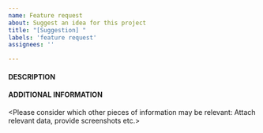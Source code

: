 ```yaml
---
name: Feature request
about: Suggest an idea for this project
title: "[Suggestion] "
labels: 'feature request'
assignees: ''

---
```


#### DESCRIPTION


#### ADDITIONAL INFORMATION

<Please consider which other pieces of information may be relevant: Attach relevant data, provide screenshots etc.>

